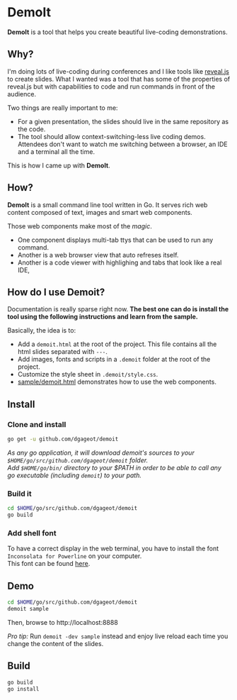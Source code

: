 # DemoIt

**DemoIt** is a tool that helps you create beautiful live-coding demonstrations.

## Why?

I'm doing lots of live-coding during conferences and I like tools like
[reveal.js](https://revealjs.com/) to create slides. What I wanted was a
tool that has some of the properties of reveal.js but with
capabilities to code and run commands in front of the audience.

Two things are really important to me:
 + For a given presentation, the slides should live in the same repository as the code.
 + The tool should allow context-switching-less live coding demos.
Attendees don't want to watch me switching between a browser, an IDE and a
terminal all the time.

This is how I came up with **DemoIt**.

## How?

**DemoIt** is a small command line tool written in Go. It serves
rich web content composed of text, images and smart web components.

Those web components make most of the *magic*.

 + One component displays multi-tab ttys that can be used to run any command.
 + Another is a web browser view that auto refreses itself.
 + Another is a code viewer with highlighing and tabs that look like a real IDE,

## How do I use Demoit?

Documentation is really sparse right now. **The best one can do is install the tool
using the following instructions and learn from the sample.**

Basically, the idea is to:

 + Add a `demoit.html` at the root of the project. This file contains all the html slides separated with `---`.
 + Add images, fonts and scripts in a `.demoit` folder at the root of the project.
 + Customize the style sheet in `.demoit/style.css`.
 + [sample/demoit.html](sample/demoit.html) demonstrates how to use the web components.

## Install

### Clone and install
```bash
go get -u github.com/dgageot/demoit
```

*As any go application, it will download demoit's sources to your `$HOME/go/src/github.com/dgageot/demoit` folder.  
Add `$HOME/go/bin/` directory to your $PATH in order to be able to call any go executable (including `demoit`) to your path.*

### Build it
```bash
cd $HOME/go/src/github.com/dgageot/demoit
go build
```

### Add shell font

To have a correct display in the web terminal, you have to install the font `Inconsolata for Powerline` on your computer.  
This font can be found [here](https://github.com/powerline/fonts/tree/master/Inconsolata).

## Demo

```bash
cd $HOME/go/src/github.com/dgageot/demoit
demoit sample
```

Then, browse to http://localhost:8888

*Pro tip:* Run `demoit -dev sample` instead and enjoy live reload each time you change the content of the slides.

## Build

```bash
go build
go install
```
